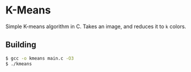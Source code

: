 # K-Means
Simple K-means algorithm in C.
Takes an image, and reduces it to `k` colors.

## Building
``` bash
$ gcc -o kmeans main.c -O3
$ ./kmeans
```
